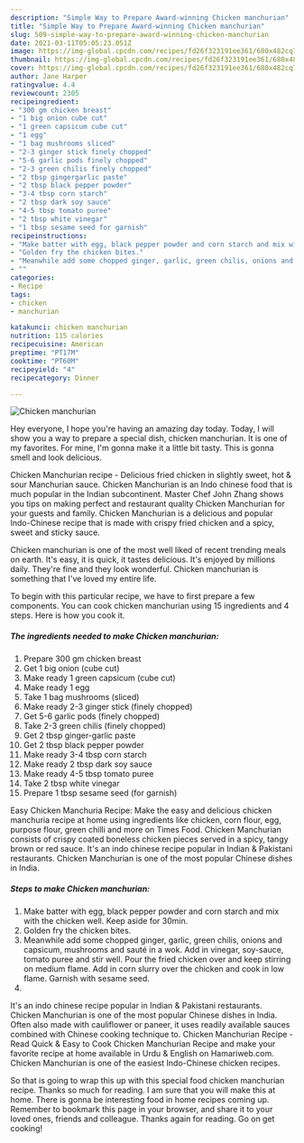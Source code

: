 ```yaml
---
description: "Simple Way to Prepare Award-winning Chicken manchurian"
title: "Simple Way to Prepare Award-winning Chicken manchurian"
slug: 509-simple-way-to-prepare-award-winning-chicken-manchurian
date: 2021-03-11T05:05:23.051Z
image: https://img-global.cpcdn.com/recipes/fd26f323191ee361/680x482cq70/chicken-manchurian-recipe-main-photo.jpg
thumbnail: https://img-global.cpcdn.com/recipes/fd26f323191ee361/680x482cq70/chicken-manchurian-recipe-main-photo.jpg
cover: https://img-global.cpcdn.com/recipes/fd26f323191ee361/680x482cq70/chicken-manchurian-recipe-main-photo.jpg
author: Jane Harper
ratingvalue: 4.4
reviewcount: 2305
recipeingredient:
- "300 gm chicken breast"
- "1 big onion cube cut"
- "1 green capsicum cube cut"
- "1 egg"
- "1 bag mushrooms sliced"
- "2-3 ginger stick finely chopped"
- "5-6 garlic pods finely chopped"
- "2-3 green chilis finely chopped"
- "2 tbsp gingergarlic paste"
- "2 tbsp black pepper powder"
- "3-4 tbsp corn starch"
- "2 tbsp dark soy sauce"
- "4-5 tbsp tomato puree"
- "2 tbsp white vinegar"
- "1 tbsp sesame seed for garnish"
recipeinstructions:
- "Make batter with egg, black pepper powder and corn starch and mix with the chicken well. Keep aside for 30min."
- "Golden fry the chicken bites."
- "Meanwhile add some chopped ginger, garlic, green chilis, onions and capsicum, mushrooms and sauté in a wok. Add in vinegar, soy-sauce, tomato puree and stir well. Pour the fried chicken over and keep stirring on medium flame. Add in corn slurry over the chicken and cook in low flame. Garnish with sesame seed."
- ""
categories:
- Recipe
tags:
- chicken
- manchurian

katakunci: chicken manchurian 
nutrition: 115 calories
recipecuisine: American
preptime: "PT17M"
cooktime: "PT60M"
recipeyield: "4"
recipecategory: Dinner

---
```



![Chicken manchurian](https://img-global.cpcdn.com/recipes/fd26f323191ee361/680x482cq70/chicken-manchurian-recipe-main-photo.jpg)

Hey everyone, I hope you're having an amazing day today. Today, I will show you a way to prepare a special dish, chicken manchurian. It is one of my favorites. For mine, I'm gonna make it a little bit tasty. This is gonna smell and look delicious.

Chicken Manchurian recipe - Delicious fried chicken in slightly sweet, hot &amp; sour Manchurian sauce. Chicken Manchurian is an Indo chinese food that is much popular in the Indian subcontinent. Master Chef John Zhang shows you tips on making perfect and restaurant quality Chicken Manchurian for your guests and family. Chicken Manchurian is a delicious and popular Indo-Chinese recipe that is made with crispy fried chicken and a spicy, sweet and sticky sauce.

Chicken manchurian is one of the most well liked of recent trending meals on earth. It's easy, it is quick, it tastes delicious. It's enjoyed by millions daily. They're fine and they look wonderful. Chicken manchurian is something that I've loved my entire life.


To begin with this particular recipe, we have to first prepare a few components. You can cook chicken manchurian using 15 ingredients and 4 steps. Here is how you cook it.

<!--inarticleads1-->

##### The ingredients needed to make Chicken manchurian:

1. Prepare 300 gm chicken breast
1. Get 1 big onion (cube cut)
1. Make ready 1 green capsicum (cube cut)
1. Make ready 1 egg
1. Take 1 bag mushrooms (sliced)
1. Make ready 2-3 ginger stick (finely chopped)
1. Get 5-6 garlic pods (finely chopped)
1. Take 2-3 green chilis (finely chopped)
1. Get 2 tbsp ginger-garlic paste
1. Get 2 tbsp black pepper powder
1. Make ready 3-4 tbsp corn starch
1. Make ready 2 tbsp dark soy sauce
1. Make ready 4-5 tbsp tomato puree
1. Take 2 tbsp white vinegar
1. Prepare 1 tbsp sesame seed (for garnish)


Easy Chicken Manchuria Recipe: Make the easy and delicious chicken manchuria recipe at home using ingredients like chicken, corn flour, egg, purpose flour, green chilli and more on Times Food. Chicken Manchurian consists of crispy coated boneless chicken pieces served in a spicy, tangy brown or red sauce. It&#39;s an indo chinese recipe popular in Indian &amp; Pakistani restaurants. Chicken Manchurian is one of the most popular Chinese dishes in India. 

<!--inarticleads2-->

##### Steps to make Chicken manchurian:

1. Make batter with egg, black pepper powder and corn starch and mix with the chicken well. Keep aside for 30min.
1. Golden fry the chicken bites.
1. Meanwhile add some chopped ginger, garlic, green chilis, onions and capsicum, mushrooms and sauté in a wok. Add in vinegar, soy-sauce, tomato puree and stir well. Pour the fried chicken over and keep stirring on medium flame. Add in corn slurry over the chicken and cook in low flame. Garnish with sesame seed.
1. 


It&#39;s an indo chinese recipe popular in Indian &amp; Pakistani restaurants. Chicken Manchurian is one of the most popular Chinese dishes in India. Often also made with cauliflower or paneer, it uses readily available sauces combined with Chinese cooking technique to. Chicken Manchurian Recipe - Read Quick &amp; Easy to Cook Chicken Manchurian Recipe and make your favorite recipe at home available in Urdu &amp; English on Hamariweb.com. Chicken Manchurian is one of the easiest Indo-Chinese chicken recipes. 

So that is going to wrap this up with this special food chicken manchurian recipe. Thanks so much for reading. I am sure that you will make this at home. There is gonna be interesting food in home recipes coming up. Remember to bookmark this page in your browser, and share it to your loved ones, friends and colleague. Thanks again for reading. Go on get cooking!
